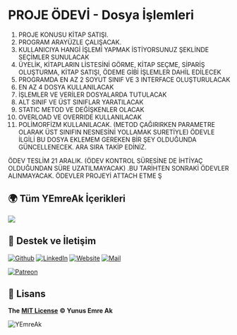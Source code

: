 # PROJE ÖDEVİ - Dosya İşlemleri
1) PROJE KONUSU KİTAP SATIŞI.
2) PROGRAM ARAYÜZLE ÇALIŞACAK.
3) KULLANICIYA HANGİ İŞLEMİ YAPMAK İSTİYORSUNUZ ŞEKLİNDE SEÇİMLER SUNULACAK
4) ÜYELİK, KİTAPLARIN LİSTESİNİ GÖRME, KİTAP SEÇME, SİPARİŞ OLUŞTURMA, KİTAP SATIŞI, ÖDEME GİBİ İŞLEMLER DAHİL EDİLECEK
5) PROGRAMDA EN AZ 2 SOYUT SINIF VE 3 INTERFACE OLUŞTURULACAK
6) EN AZ 4 DOSYA KULLANILACAK
7) İŞLEMLER VE VERİLER DOSYALARDA TUTULACAK
8) ALT SINIF VE ÜST SINIFLAR YARATILACAK
9) STATIC METOD VE DEĞİŞKENLER OLACAK
10) OVERLOAD VE OVERRIDE KULLANILACAK
11) POLİMORFİZM KULLANILACAK. (METOD ÇAĞIRIRKEN PARAMETRE OLARAK ÜST SINIFIN NESNESİNİ YOLLAMAK SURETİYLE)
ÖDEVLE İLGİLİ BU DOSYA EKLEMEM GEREKEN BİR ŞEY OLDUĞUNDA GÜNCELLENECEK. ARA SIRA TAKİP EDİNİZ.

ÖDEV TESLİM 21 ARALIK. (ÖDEV KONTROL SÜRESİNE DE İHTİYAÇ OLDUĞUNDAN SÜRE UZATILMAYACAK) .BU TARİHTEN SONRAKİ ÖDEVLER ALINMAYACAK.
ÖDEVLER PROJEYİ ATTACH ETME Ş

## 🌍 Tüm YEmreAk İçerikleri

![](https://drive.google.com/uc?id=1LZoJzZyY_uYbl3zCxk6ZtZPaDiMHglMv)

## 💖 Destek ve İletişim

​[​![Github](https://drive.google.com/uc?id=1PzkuWOoBNMg0uOMmqwHtVoYt0WCqi-O5)​](https://github.com/yedhrab) [​![LinkedIn](https://drive.google.com/uc?id=1hvdil0ZHVEzekQ4AYELdnPOqzunKpnzJ)​](https://www.linkedin.com/in/yemreak/) [​![Website](https://drive.google.com/uc?id=1wR8Ph0FBs36ZJl0Ud-HkS0LZ9b66JBqJ)​](https://yemreak.com/) [​![Mail](https://drive.google.com/uc?id=142rP0hbrnY8T9kj_84_r7WxPG1hzWEcN)​](mailto::yedhrab@gmail.com?subject=YBilgiler%20%7C%20Github)​

​[​![Patreon](https://drive.google.com/uc?id=11YmCRmySX7v7QDFS62ST2JZuE70RFjDG)](https://www.patreon.com/yemreak/)

## 🔏 Lisans

**The** [**MIT License**](https://choosealicense.com/licenses/mit/) **© Yunus Emre Ak**

![YEmreAk](https://drive.google.com/uc?id=1Wd_YLVOkAhXPVqFMx_aZyFvyTy_88H-Z)
